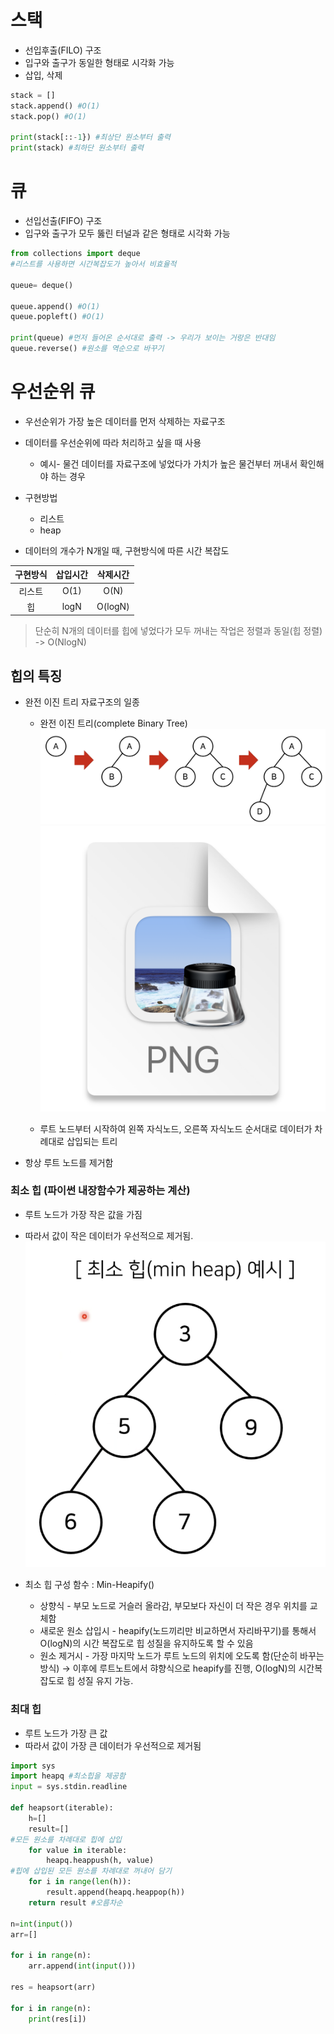 # 스택
* 선입후출(FILO) 구조
* 입구와 출구가 동일한 형태로 시각화 가능
* 삽입, 삭제

```python
stack = []
stack.append() #O(1)
stack.pop() #O(1)

print(stack[::-1}) #최상단 원소부터 출력
print(stack) #최하단 원소부터 출력
```

# 큐
* 선입선출(FIFO) 구조
* 입구와 출구가 모두 뚫린 터널과 같은 형태로 시각화 가능
```python
from collections import deque
#리스트를 사용하면 시간복잡도가 높아서 비효율적

queue= deque()

queue.append() #O(1)
queue.popleft() #O(1)

print(queue) #먼저 들어온 순서대로 출력 -> 우리가 보이는 거랑은 반대임
queue.reverse() #원소를 역순으로 바꾸기
```


# 우선순위 큐
* 우선순위가 가장 높은 데이터를 먼저 삭제하는 자료구조
* 데이터를 우선순위에 따라 처리하고 싶을 때 사용
  * 예시- 물건 데이터를 자료구조에 넣었다가 가치가 높은 물건부터 꺼내서 확인해야 하는 경우

* 구현방법
  * 리스트
  * heap

* 데이터의 개수가 N개일 때, 구현방식에 따른 시간 복잡도

|구현방식|삽입시간|삭제시간|
|:---:|:---:|:---:|
|리스트|O(1)|O(N)|
|힙|logN|O(logN)|
> 단순히 N개의 데이터를 힙에 넣었다가 모두 꺼내는 작업은 정렬과 동일(힙 정렬) -> O(NlogN)

## 힙의 특징
* 완전 이진 트리 자료구조의 일종
  * 완전 이진 트리(complete Binary Tree)
    ![이미지](./img/BT.png)
    ![](2023-03-17-19-52-20.png)
    
  * 루트 노드부터 시작하여 왼쪽 자식노드, 오른쪽 자식노드 순서대로 데이터가 차례대로 삽입되는 트리
* 항상 루트 노드를 제거함


### 최소 힙 (파이썬 내장함수가 제공하는 계산)
  * 루트 노드가 가장 작은 값을 가짐
  * 따라서 값이 작은 데이터가 우선적으로 제거됨.
  ![최소힙예시](./img/MH.png)

  * 최소 힙 구성 함수 : Min-Heapify()
    * 상향식 - 부모 노드로 거슬러 올라감, 부모보다 자신이 더 작은 경우 위치를 교체함
    * 새로운 원소 삽입시 - heapify(노드끼리만 비교하면서 자리바꾸기)를 통해서 O(logN)의 시간 복잡도로 힙 성질을 유지하도록 할 수 있음 
    * 원소 제거시 - 가장 마지막 노드가 루트 노드의 위치에 오도록 함(단순히 바꾸는 방식) → 이후에 루트노트에서 햐향식으로 heapify를 진행, O(logN)의 시간복잡도로 힙 성질 유지 가능.

### 최대 힙
  * 루트 노드가 가장 큰 값
  * 따라서 값이 가장 큰 데이터가 우선적으로 제거됨

```python
import sys
import heapq #최소힙을 제공함
input = sys.stdin.readline

def heapsort(iterable):
	h=[]
	result=[]
#모든 원소를 차례대로 힙에 삽입
	for value in iterable:
		heapq.heappush(h, value)
#힙에 삽입된 모든 원소를 차례대로 꺼내어 담기
	for i in range(len(h)):
		result.append(heapq.heappop(h))
	return result #오름차순

n=int(input())
arr=[]

for i in range(n):
	arr.append(int(input()))

res = heapsort(arr)

for i in range(n):
	print(res[i])
```
